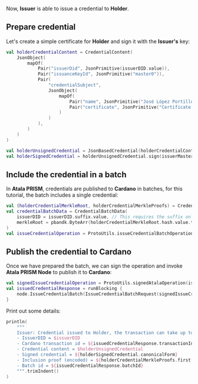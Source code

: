 Now, **Issuer** is able to issue a credential to **Holder**.

## Prepare credential

Let's create a simple certificate for **Holder** and sign it with the **Issuer's** key:

```kotlin
val holderCredentialContent = CredentialContent(
    JsonObject(
        mapOf(
            Pair("issuerDid", JsonPrimitive(issuerDID.value)),
            Pair("issuanceKeyId", JsonPrimitive("master0")),
            Pair(
                "credentialSubject",
                JsonObject(
                    mapOf(
                        Pair("name", JsonPrimitive("José López Portillo")),
                        Pair("certificate", JsonPrimitive("Certificate of PRISM SDK tutorial completion"))
                    )
                )
            ),
        )
    )
)

val holderUnsignedCredential = JsonBasedCredential(holderCredentialContent)
val holderSignedCredential = holderUnsignedCredential.sign(issuerMasterKeyPair.privateKey)
```

## Include the credential in a batch

In **Atala PRISM**, credentials are published to **Cardano** in batches, for this tutorial, the batch includes a single credential:

```kotlin
val (holderCredentialMerkleRoot, holderCredentialMerkleProofs) = CredentialBatches.batch(listOf(holderSignedCredential))
val credentialBatchData = CredentialBatchData(
    issuerDID = issuerDID.suffix.value, // This requires the suffix only, as the node stores only suffixes
    merkleRoot = pbandk.ByteArr(holderCredentialMerkleRoot.hash.value.toByteArray())
)
val issueCredentialOperation = ProtoUtils.issueCredentialBatchOperation(credentialBatchData)
```

## Publish the credential to Cardano

Once we have prepared the batch, we can sign the operation and invoke **Atala PRISM Node** to publish it to **Cardano**:

```kotlin
val signedIssueCredentialOperation = ProtoUtils.signedAtalaOperation(issuerMasterKeyPair, issueCredentialOperation)
val issuedCredentialResponse = runBlocking {
    node.IssueCredentialBatch(IssueCredentialBatchRequest(signedIssueCredentialOperation))
}
```

Print out some details:

```kotlin
println(
    """
    Issuer: Credential issued to Holder, the transaction can take up to 10 minutes to be confirmed by the Cardano network
    - IssuerDID = $issuerDID
    - Cardano transaction id = ${issuedCredentialResponse.transactionInfo?.transactionId}
    - Credential content = $holderUnsignedCredential
    - Signed credential = ${holderSignedCredential.canonicalForm}
    - Inclusion proof (encoded) = ${holderCredentialMerkleProofs.first().encode()}
    - Batch id = ${issuedCredentialResponse.batchId}
    """.trimIndent()
)
```
